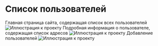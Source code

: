 Список пользователей
============================
Главная страница сайта, содержащая список всех пользователей 
![Иллюстрация к проекту](https://github.com/mishaTeplyakov/userListAddress/raw/forgit/image/1.jpg)
Подробная информация о пользователе, содержащая список адресов
![Иллюстрация к проекту](https://github.com/mishaTeplyakov/userListAddress/raw/forgit/image/2.jpg)
Добавление пользователей 
![Иллюстрация к проекту](https://github.com/mishaTeplyakov/userListAddress/raw/forgit/image/3.jpg)

